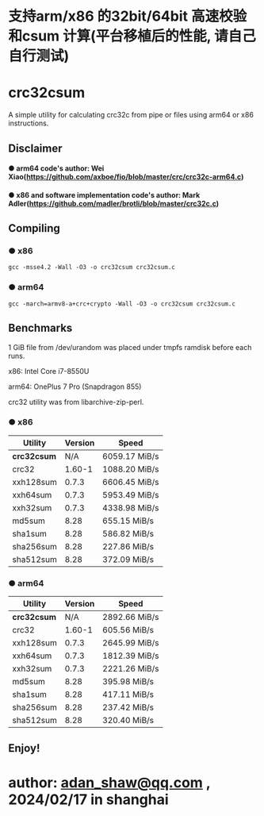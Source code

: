 # 支持arm/x86 的32bit/64bit 高速校验和csum 计算(平台移植后的性能, 请自己自行测试)

# crc32csum

A simple utility for calculating crc32c from pipe or files using arm64 or x86 instructions.

## Disclaimer

#### ● arm64 code's author: Wei Xiao(https://github.com/axboe/fio/blob/master/crc/crc32c-arm64.c)

#### ● x86 and software implementation code's author: Mark Adler(https://github.com/madler/brotli/blob/master/crc32c.c)

## Compiling

### ● x86

```
gcc -msse4.2 -Wall -O3 -o crc32csum crc32csum.c
```

### ● arm64

```
gcc -march=armv8-a+crc+crypto -Wall -O3 -o crc32csum crc32csum.c
```

## Benchmarks

1 GiB file from /dev/urandom was placed under tmpfs ramdisk before each runs.

x86: Intel Core i7-8550U

arm64: OnePlus 7 Pro (Snapdragon 855)

crc32 utility was from libarchive-zip-perl.

### ● x86

| Utility       | Version | Speed         |
| ------------- | ------- | ------------- |
| **crc32csum** | N/A     | 6059.17 MiB/s |
| crc32         | 1.60-1  | 1088.20 MiB/s |
| xxh128sum     | 0.7.3   | 6606.45 MiB/s |
| xxh64sum      | 0.7.3   | 5953.49 MiB/s |
| xxh32sum      | 0.7.3   | 4338.98 MiB/s |
| md5sum        | 8.28    |  655.15 MiB/s |
| sha1sum       | 8.28    |  586.82 MiB/s |
| sha256sum     | 8.28    |  227.86 MiB/s |
| sha512sum     | 8.28    |  372.09 MiB/s |

### ● arm64

| Utility       | Version | Speed         |
| ------------- | ------- | ------------- |
| **crc32csum** | N/A     | 2892.66 MiB/s |
| crc32         | 1.60-1  |  605.56 MiB/s |
| xxh128sum     | 0.7.3   | 2645.99 MiB/s |
| xxh64sum      | 0.7.3   | 1812.39 MiB/s |
| xxh32sum      | 0.7.3   | 2221.26 MiB/s |
| md5sum        | 8.28    |  395.98 MiB/s |
| sha1sum       | 8.28    |  417.11 MiB/s |
| sha256sum     | 8.28    |  237.42 MiB/s |
| sha512sum     | 8.28    |  320.40 MiB/s |

## Enjoy!

# author: adan_shaw@qq.com , 2024/02/17 in shanghai
